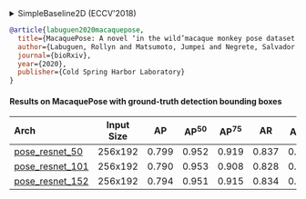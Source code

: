 <!-- [ALGORITHM] -->

<details>
<summary>SimpleBaseline2D (ECCV'2018)</summary>

```bibtex
@inproceedings{xiao2018simple,
  title={Simple baselines for human pose estimation and tracking},
  author={Xiao, Bin and Wu, Haiping and Wei, Yichen},
  booktitle={Proceedings of the European conference on computer vision (ECCV)},
  pages={466--481},
  year={2018}
}
```

</details>

<!-- [DATASET] -->

```bibtex
@article{labuguen2020macaquepose,
  title={MacaquePose: A novel ‘in the wild’macaque monkey pose dataset for markerless motion capture},
  author={Labuguen, Rollyn and Matsumoto, Jumpei and Negrete, Salvador and Nishimaru, Hiroshi and Nishijo, Hisao and Takada, Masahiko and Go, Yasuhiro and Inoue, Ken-ichi and Shibata, Tomohiro},
  journal={bioRxiv},
  year={2020},
  publisher={Cold Spring Harbor Laboratory}
}
```

#### Results on MacaquePose with ground-truth detection bounding boxes

| Arch  | Input Size | AP | AP<sup>50</sup> | AP<sup>75</sup> | AR | AR<sup>50</sup> | ckpt | log |
| :-------------- | :-----------: | :------: | :------: | :------: | :------: | :------: |:------: |:------: |
| [pose_resnet_50](/configs/animal/2d_kpt_sview_rgb_img/topdown_heatmap/macaque/res50_macaque_256x192.py)  | 256x192 | 0.799 | 0.952 | 0.919 | 0.837 | 0.964 | [ckpt](https://download.openmmlab.com/mmpose/animal/resnet/res50_macaque_256x192-98f1dd3a_20210407.pth) | [log](https://download.openmmlab.com/mmpose/animal/resnet/res50_macaque_256x192_20210407.log.json) |
| [pose_resnet_101](/configs/animal/2d_kpt_sview_rgb_img/topdown_heatmap/macaque/res101_macaque_256x192.py) | 256x192 | 0.790 | 0.953 | 0.908 | 0.828 | 0.967 | [ckpt](https://download.openmmlab.com/mmpose/animal/resnet/res101_macaque_256x192-e3b9c6bb_20210407.pth) | [log](https://download.openmmlab.com/mmpose/animal/resnet/res101_macaque_256x192_20210407.log.json) |
| [pose_resnet_152](/configs/animal/2d_kpt_sview_rgb_img/topdown_heatmap/macaque/res152_macaque_256x192.py) | 256x192 | 0.794 | 0.951 | 0.915 | 0.834 | 0.968 | [ckpt](https://download.openmmlab.com/mmpose/animal/resnet/res152_macaque_256x192-c42abc02_20210407.pth) | [log](https://download.openmmlab.com/mmpose/animal/resnet/res152_macaque_256x192_20210407.log.json) |
